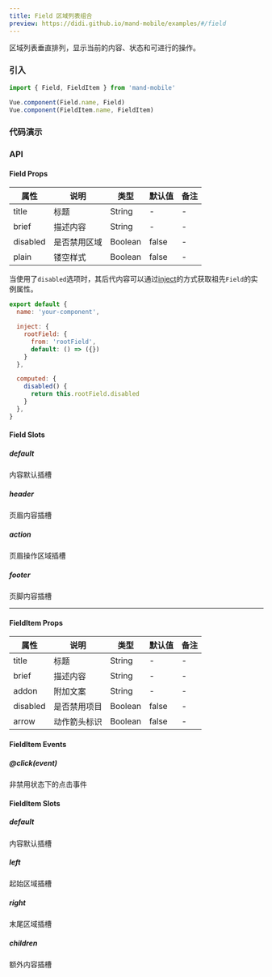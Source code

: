 ```yaml
---
title: Field 区域列表组合
preview: https://didi.github.io/mand-mobile/examples/#/field
---
```


区域列表垂直排列，显示当前的内容、状态和可进行的操作。

### 引入

```javascript
import { Field, FieldItem } from 'mand-mobile'

Vue.component(Field.name, Field)
Vue.component(FieldItem.name, FieldItem)
```

### 代码演示
<!-- DEMO -->

### API

#### Field Props
|属性 | 说明 | 类型 | 默认值|备注|
|----|-----|------|------|------|
|title|标题|String|-|-|
|brief|描述内容|String|-|-|
|disabled|是否禁用区域|Boolean|false|-|
|plain|镂空样式|Boolean|false|-|

当使用了`disabled`选项时，其后代内容可以通过[inject](https://vuejs.org/v2/api/#provide-inject)的方式获取祖先`Field`的实例属性。

```javascript
export default {
  name: 'your-component',

  inject: {
    rootField: {
      from: 'rootField',
      default: () => ({})
    }
  },

  computed: {
    disabled() {
      return this.rootField.disabled
    }
  },
}
```

#### Field Slots

##### default
内容默认插槽

##### header
页眉内容插槽

##### action
页眉操作区域插槽

##### footer
页脚内容插槽

---

#### FieldItem Props
|属性 | 说明 | 类型 | 默认值|备注|
|----|-----|------|------|------|
|title|标题|String|-|-|
|brief|描述内容|String|-|-|
|addon|附加文案|String|-|-|
|disabled|是否禁用项目|Boolean|false|-|
|arrow|动作箭头标识|Boolean|false|-|

#### FieldItem Events
##### @click(event)
非禁用状态下的点击事件

#### FieldItem Slots

##### default
内容默认插槽

##### left
起始区域插槽

##### right
末尾区域插槽

##### children
额外内容插槽
